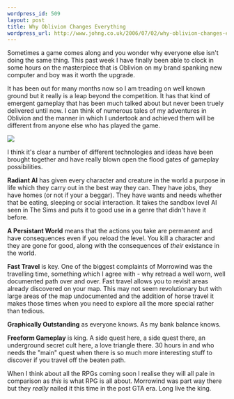 ```yaml
--- 
wordpress_id: 509
layout: post
title: Why Oblivion Changes Everything
wordpress_url: http://www.johng.co.uk/2006/07/02/why-oblivion-changes-everything/
---
```

Sometimes a game comes along and you wonder why everyone else isn't doing the same thing. This past week I have finally been able to clock in some hours on the masterpiece that is Oblivion on my brand spanking new computer and boy was it worth the upgrade.

It has been out for many months now so I am treading on well known ground but it really is a leap beyond the competition. It has that kind of emergent gameplay that has been much talked about but never been truely delivered until now. I can think of numerous tales of my adventures in Oblivion and the manner in which I undertook and achieved them will be different from anyone else who has played the game.

![](http://www.johng.co.uk/wp-content/uploads/2006/07/e3-2005-the-elder-scrolls-iv-oblivion--20050519073021867.jpg)

I think it's clear a number of different technologies and ideas have been brought together and have really blown open the flood gates of gameplay possibilities.

**Radiant AI** has given every character and creature in the world a purpose in life which they carry out in the best way they can. They have jobs, they have homes (or not if your a beggar). They have wants and needs whether that be eating, sleeping or social interaction. It takes the sandbox level AI seen in The Sims and puts it to good use in a genre that didn't have it before.

**A Persistant World** means that the actions you take are permanent and have consequences even if you reload the level. You kill a character and they are gone for good, along with the consequences of *their* existance in the world.

**Fast Travel** is key. One of the biggest complaints of Morrowind was the travelling time, something which I agree with - why retread a well worn, well documented path over and over. Fast travel allows you to revisit areas already discovered on your map. This may not seem revolutionary but with large areas of the map undocumented and the addition of horse travel it makes those times when you need to explore all the more special rather than tedious.

**Graphically Outstanding** as everyone knows. As my bank balance knows.

**Freeform Gameplay** is king. A side quest here, a side quest there, an underground secret cult here, a love triangle there. 30 hours in and who needs the "main" quest when there is so much more interesting stuff to discover if you travel off the beaten path.

When I think about all the RPGs coming soon I realise they will all pale in comparison as <em>this</em> is what RPG is all about. Morrowind was part way there but they <em>really</em> nailed it this time in the post GTA era. Long live the king.
